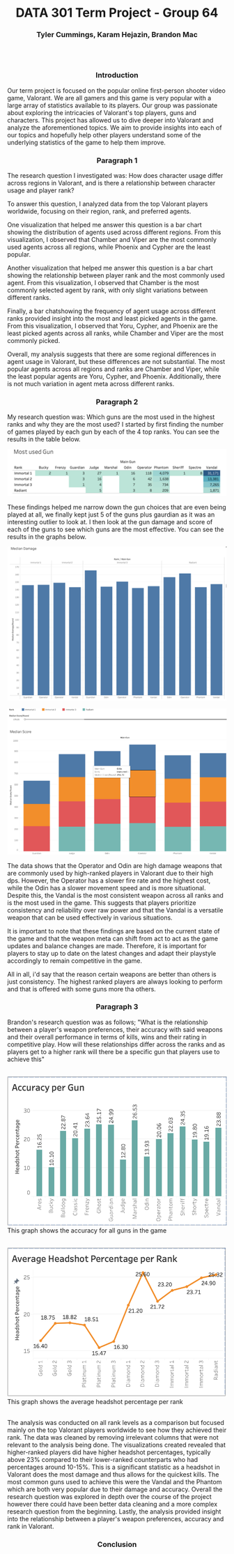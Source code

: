 <div align="center"><H1> DATA 301 Term Project - Group 64
<H3> Tyler Cummings, Karam Hejazin, Brandon Mac </div>

<br/>
<br/>
<div align="center"> <H3> Introduction </div>


   Our term project is focused on the popular online first-person shooter video game, Valorant. We are all gamers and this game is very popular with a large array of statistics available to its players. Our group was passionate about exploring the intricacies of Valorant's top players, guns and characters. This project has allowed us to dive deeper into Valorant and analyze the aforementioned topics. We aim to provide insights into each of our topics and hopefully help other players understand some of the underlying statistics of the game to help them improve.



<div align="center"> <H3> Paragraph 1 </div>

The research question I investigated was: How does character usage differ across regions in Valorant, and is there a relationship between character usage and player rank?

To answer this question, I analyzed data from the top Valorant players worldwide, focusing on their region, rank, and preferred agents.

One visualization that helped me answer this question is a bar chart showing the distribution of agents used across different regions. From this visualization, I observed that Chamber and Viper are the most commonly used agents across all regions, while Phoenix and Cypher are the least popular.

Another visualization that helped me answer this question is a bar chart showing the relationship between player rank and the most commonly used agent. From this visualization, I observed that Chamber is the most commonly selected agent by rank, with only slight variations between different ranks.

Finally, a bar chatshowing the frequency of agent usage across different ranks provided insight into the most and least picked agents in the game. From this visualization, I observed that Yoru, Cypher, and Phoenix are the least picked agents across all ranks, while Chamber and Viper are the most commonly picked.

Overall, my analysis suggests that there are some regional differences in agent usage in Valorant, but these differences are not substantial. The most popular agents across all regions and ranks are Chamber and Viper, while the least popular agents are Yoru, Cypher, and Phoenix. Additionally, there is not much variation in agent meta across different ranks. 


<div align="center"> <H3> Paragraph 2 </div>

My research question was: Which guns are the most used in the highest ranks and why they are the most used? I started by first finding the number of games played by each gun by each of the 4 top ranks. You can see the results in the table below.

![Gun Usage](images/KH_Usage.png)

These findings helped me narrow down the gun choices that are even being played at all, we finally kept just 5 of the guns plus gaurdian as it was an interesting outlier to look at. I then look at the gun damage and score of each of the guns to see which guns are the most effective. You can see the results in the graphs below.

![gun Damage](images/KH_DMG.png)
   
![gun Score](images/KH_Score.png)

The data shows that the Operator and Odin are high damage weapons that are commonly used by high-ranked players in Valorant due to their high dps. However, the Operator has a slower fire rate and the highest cost, while the Odin has a slower movement speed and is more situational. Despite this, the Vandal is the most consistent weapon across all ranks and is the most used in the game. This suggests that players prioritize consistency and reliability over raw power and that the Vandal is a versatile weapon that can be used effectively in various situations.

It is important to note that these findings are based on the current state of the game and that the weapon meta can shift from act to act as the game updates and balance changes are made. Therefore, it is important for players to stay up to date on the latest changes and adapt their playstyle accordingly to remain competitive in the game.

All in all, i'd say that the reason certain weapons are better than others is just consistency. The highest ranked players are always looking to perform and that is offered with some guns more tha others.
<div align="center"> <H3> Paragraph 3 </div>


   Brandon's research question was as follows; "What is the relationship between a player's weapon preferences, their accuracy with said weapons and their overall performance in terms of kills, wins and their rating in competitive play. How will these relationships differ across the ranks and as players get to a higher rank will there be a specific gun that players use to achieve this"
   <br>
   <br>

   ![](/images/gun_BM.png) 
   This graph shows the accuracy for all guns in the game
   <br>
   <br>

   ![](/images/rank_BM.png)
   This graph shows the average headshot percentage per rank
   <br>
   <br>

   The analysis was conducted on all rank levels as a comparison but focused mainly on the top Valorant players worldwide to see how they achieved their rank. The data was cleaned by removing irrelevant columns that were not relevant to the analysis being done. The visualizations created revealed that higher-ranked players did have higher headshot percentages, typically above 23% compared to their lower-ranked counterparts who had percentages around 10-15%. This is a significant statistic as a headshot in Valorant does the most damage and thus allows for the quickest kills. The most common guns used to achieve this were the Vandal and the Phantom which are both very popular due to their damage and accuracy. Overall the research question was explored in depth over the course of the project however there could have been better data cleaning and a more complex research question from the beginning. Lastly, the analysis provided insight into the relationship between a player's weapon preferences, accuracy and rank in Valorant.

<div align="center"> <H3> Conclusion </div>

